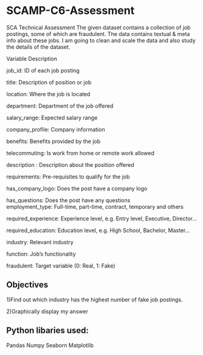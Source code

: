 # SCAMP-C6-Assessment
SCA Technical Assessment
The given dataset contains a collection of job postings, some of which are fraudulent. The data contains textual & meta info about these jobs. I am going to clean and scale the data and also study the details of the dataset.


Variable	Description <br>

job_id:                 ID of each job posting<br>

title:	                     Description of position or job<br>

location:	             Where the job is located <br>

department:	         Department of the job offered<br>

salary_range:	       Expected salary range<br>

company_profile:	    Company information<br>

benefits:	               Benefits provided by the job<br>

telecommuting:	     Is work from home or remote work allowed<br>

description	:              Description about the position offered<br>

requirements:	        Pre-requisites to qualify for the job

has_company_logo:    Does the post have a company logo<br>

has_questions:	         Does the post have any questions<br>
employment_type:	     Full-time, part-time, contract, temporary and others<br>

required_experience:	  Experience level, e.g. Entry level, Executive, Director…<br>

required_education:    Education level, e.g. High School, Bachelor, Master…<br>

industry:	                  Relevant industry<br>

function:	                  Job’s functionality<br>

fraudulent:	                 Target variable (0: Real, 1: Fake)<br>


## Objectives

1)Find out which industry has the highest number of fake job postings. <br>

2)Graphically display my answer


## Python libaries used:
Pandas
Numpy
Seaborn
Matplotlib

